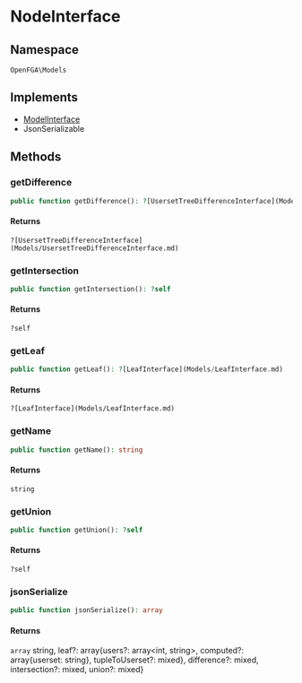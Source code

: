 # NodeInterface


## Namespace
`OpenFGA\Models`

## Implements
* [ModelInterface](Models/ModelInterface.md)
* JsonSerializable



## Methods
### getDifference


```php
public function getDifference(): ?[UsersetTreeDifferenceInterface](Models/UsersetTreeDifferenceInterface.md)
```



#### Returns
`?[UsersetTreeDifferenceInterface](Models/UsersetTreeDifferenceInterface.md)`

### getIntersection


```php
public function getIntersection(): ?self
```



#### Returns
`?self`

### getLeaf


```php
public function getLeaf(): ?[LeafInterface](Models/LeafInterface.md)
```



#### Returns
`?[LeafInterface](Models/LeafInterface.md)`

### getName


```php
public function getName(): string
```



#### Returns
`string`

### getUnion


```php
public function getUnion(): ?self
```



#### Returns
`?self`

### jsonSerialize


```php
public function jsonSerialize(): array
```



#### Returns
`array`
 string, leaf?: array{users?: array&lt;int, string&gt;, computed?: array{userset: string}, tupleToUserset?: mixed}, difference?: mixed, intersection?: mixed, union?: mixed}

